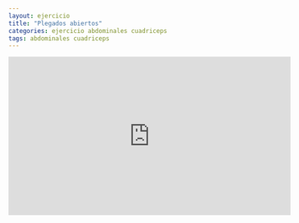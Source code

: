 ```yaml
---
layout: ejercicio
title: "Plegados abiertos"
categories: ejercicio abdominales cuadriceps
tags: abdominales cuadriceps
---
```


<div class="video-responsive">
<iframe width="560" height="315" src="https://www.youtube.com/embed/yYn8iEOvkV4" title="YouTube video player" frameborder="0" allow="accelerometer; autoplay; clipboard-write; encrypted-media; gyroscope; picture-in-picture" allowfullscreen></iframe></div>
